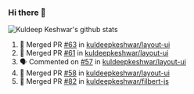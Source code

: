 ### Hi there 👋

<!--
**kuldeepkeshwar/kuldeepkeshwar** is a ✨ _special_ ✨ repository because its `README.md` (this file) appears on your GitHub profile.

Here are some ideas to get you started:

- 🔭 I’m currently working on ...
- 🌱 I’m currently learning ...
- 👯 I’m looking to collaborate on ...
- 🤔 I’m looking for help with ...
- 💬 Ask me about ...
- 📫 How to reach me: ...
- 😄 Pronouns: ...
- ⚡ Fun fact: ...
-->
![Kuldeep Keshwar's github stats](https://github-readme-stats.vercel.app/api?username=kuldeepkeshwar&show_icons=true)

<!--START_SECTION:activity-->
1. 🎉 Merged PR [#63](https://github.com//kuldeepkeshwar/layout-ui/pull/63) in [kuldeepkeshwar/layout-ui](https://github.com//kuldeepkeshwar/layout-ui)
2. 🎉 Merged PR [#61](https://github.com//kuldeepkeshwar/layout-ui/pull/61) in [kuldeepkeshwar/layout-ui](https://github.com//kuldeepkeshwar/layout-ui)
3. 🗣 Commented on [#57](https://github.com//kuldeepkeshwar/layout-ui/issues/57) in [kuldeepkeshwar/layout-ui](https://github.com//kuldeepkeshwar/layout-ui)
4. 🎉 Merged PR [#58](https://github.com//kuldeepkeshwar/layout-ui/pull/58) in [kuldeepkeshwar/layout-ui](https://github.com//kuldeepkeshwar/layout-ui)
5. 🎉 Merged PR [#82](https://github.com//kuldeepkeshwar/filbert-js/pull/82) in [kuldeepkeshwar/filbert-js](https://github.com//kuldeepkeshwar/filbert-js)
<!--END_SECTION:activity-->

